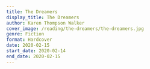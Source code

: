 ```yaml
---
title: The Dreamers
display_title: The Dreamers
author: Karen Thompson Walker
cover_image: /reading/the-dreamers/the-dreamers.jpg
genre: Fiction
format: Hardcover
date: 2020-02-15
start_date: 2020-02-14
end_date: 2020-02-15
---
```

